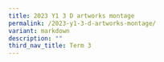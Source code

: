 ```yaml
---
title: 2023 Y1 3 D artworks montage
permalink: /2023-y1-3-d-artworks-montage/
variant: markdown
description: ""
third_nav_title: Term 3
---
```

